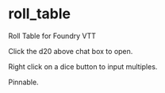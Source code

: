 # roll_table
Roll Table for Foundry VTT

Click the d20 above chat box to open.

Right click on a dice button to input multiples.

Pinnable.
